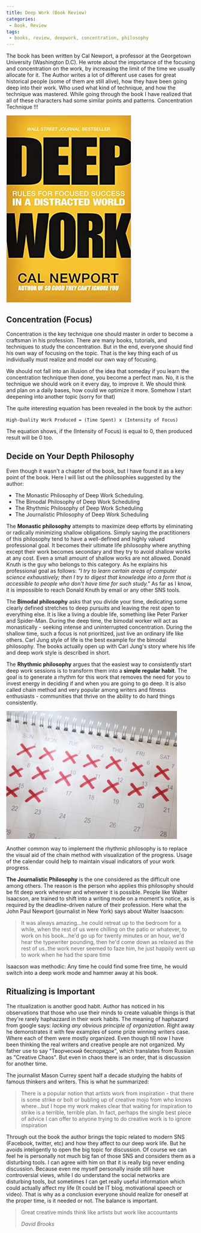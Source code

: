 ```yaml
---
title: Deep Work (Book Review)
categories:
 - Book, Review
tags:
 - books, review, deepwork, concentration, philosophy
---
```



The book has been written by Cal Newport, a professor at the Georgetown University (Washington D.C). He wrote about the importance of the focusing and concentration on the work, by increasing the limit of the time we usually allocate for it. The Author writes a lot of different use cases for great historical people (some of them are still alive), how they have been going deep into their work. Who used what kind of technique, and how the technique was mastered. While going through the book I have realized that all of these characters had some similar points and patterns. Concentration Technique !!!

![NoImage](/assets/images/FrontPageOfDeepWorkBook.png)


## Concentration (Focus)
Concentration is the key technique one should master in order to become a craftsman in his profession. There are many books, tutorials, and techniques to study the concentration. But in the end, everyone should find his own way of focusing on the topic. That is the key thing each of us individually must realize and model our own way of focusing.

We should not fall into an illusion of the idea that someday if you learn the concentration technique then done, you become a perfect man. No, it is the technique we should work on it every day, to improve it. We should think and plan on a daily bases, how could we optimize it more. Somehow I start deepening into another topic (sorry for that)

The quite interesting equation has been revealed in the book by the author:

```
High-Quality Work Produced = (Time Spent) x (Intensity of Focus)
```

The equation shows, if the (Intensity of Focus) is equal to 0, then produced result will be 0 too.

## Decide on Your Depth Philosophy

Even though it wasn't a chapter of the book, but I have found it as a key point of the book. Here I will list out the philosophies suggested by the author:
- The Monastic Philosophy of Deep Work Scheduling.
- The Bimodal Philosophy of Deep Work Scheduling
- The Rhythmic Philosophy of Deep Work Scheduling
- The Journalistic Philosophy of Deep Work Scheduling

The **Monastic philosophy** attempts to maximize deep efforts by eliminating or radically minimizing shallow obligations. Simply saying the practitioners of this philosophy tend to have a well-defined and highly valued professional goal. It becomes their ultimate life philosophy where anything except their work becomes secondary and they try to avoid shallow works at any cost. Even a small amount of shallow works are not allowed. Donald Knuth is the guy who belongs to this category. As he explains his professional goal as follows: *"I try to learn certain areas of computer science exhaustively; then I try to digest that knowledge into a form that is accessible to people who don't have time for such study."* As far as I know, it is impossible to reach Donald Knuth by email or any other SNS tools.

The **Bimodal philosophy** asks that you divide your time, dedicating some clearly defined stretches to deep pursuits and leaving the rest open to everything else. It is like a living a double life, something like Peter Parker and Spider-Man. During the deep time, the bimodal worker will act as monastically - seeking intense and uninterrupted concentration. During the shallow time, such a focus is not prioritized, just live an ordinary life like others. Carl Jung style of life is the best example for the bimodal philosophy. The books actually open up with Carl Jung's story where his life and deep work style is described in short.

The **Rhythmic philosophy** argues that the easiest way to consistently start deep work sessions is to transform them into a **simple regular habit**. The goal is to generate a rhythm for this work that removes the need for you to invest energy in deciding if and when you are going to go deep. It is also called chain method and very popular among writers and fitness enthusiasts - communities that thrive on the ability to do hard things consistently. 

![NoImage](/assets/images/ChainMethodWithCalendar.png)

Another common way to implement the rhythmic philosophy is to replace the visual aid of the chain method with visualization of the progress. Usage of the calendar could help to maintain visual indicators of your work progress.

**The Journalistic Philosophy** is the one considered as the difficult one among others. The reason is the person who applies this philosophy should be fit deep work wherever and whenever it is possible. People like Walter Isaacson, are trained to shift into a writing mode on a moment's notice, as is required by the deadline-driven nature of their profession. Here what the John Paul Newport (journalist in New York) says about Walter Isaacson:

> It was always amazing...he could retreat up to the bedroom for a while,
> when the rest of us were chilling on the patio or whatever, to work on his 
> book...he'd go up for twenty minutes or an hour, we'd hear the typewriter 
> pounding, then he'd come down as relaxed as the rest of us..the work never 
> seemed to faze him, he just happily went up to work when he had the spare time

Isaacson was methodic: Any time he could find some free time, he would switch into a deep work mode and hammer away at his book. 

## Ritualizing is Important

The ritualization is another good habit. Author has noticed in his observations that those who use their minds to create valuable things is that they're rarely haphazzard in their work habits. The meaning of haphazard from google says: *lacking any obvious principle of organization*. Right away he demonstrates it with few examples of some prize winning writers case. Where each of them were mostly organized. Even though till now I have been thinking the real writers and creative people are not organized. My father use to say "Творческий беспорядок", which translates from Russian as "Creative Chaos". But even in chaos there is an order, that is discussion for another time.

The journalist Mason Currey spent half a decade studying the habits of famous thinkers and writers. This is what he summarized:

> There is a popular notion that artists work from inspiration - that there is some
> strike or bolt or bubling up of creative mojo from who knows where...but I hope
> my work makes clear that waiting for inspiration to strike is a terrible, terrible plan.
> In fact, perhaps the single best piece of advice I can offer to anyone trying to
> do creative work is to ignore inspiration

Through out the book the author brings the topic related to modern SNS (Facebook, twitter, etc) and how they affect to our deep work life. But he avoids inteligently to open the big topic for discussion. Of course we can feel he is personally not much big fan of those SNS and considers them as a disturbing tools. I can agree with him on that it is really big never ending discussion. Because even me myself personally inside still have controversial views, while I do understand the social networks are disturbing tools, but sometimes I can get really useful information which could actually affect my life (It could be IT blog, motivational speech or video). That is why as a conclusion everyone should realize for oneself at the proper time, is it needed or not. The balance is important. 

> Great creative minds think like artists but work like accountants
>
> <cite>David Brooks</cite>







